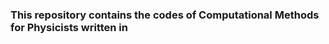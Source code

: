 <head>
  <link rel="stylesheet" href="https://cdnjs.cloudflare.com/ajax/libs/font-awesome/6.5.1/css/all.min.css">
</head>

<h3>
  This repository contains the codes of Computational Methods for Physicists written in 
  <i class="fa-brands fa-c"></i>
</h3>
